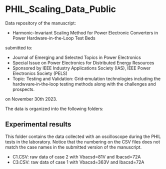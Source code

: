 # PHIL_Scaling_Data_Public
Data repository of the manuscript:

  - Harmonic-Invariant Scaling Method for Power Electronic Converters in Power Hardware-in-the-Loop Test Beds
  
submitted to:

  - Journal of Emerging and Selected Topics in Power Electronics 
  - Special Issue on Power Electronics for Distributed Energy Resources
  - Sponsored by IEEE Industry Applications Society (IAS), IEEE Power Electronics Society (PELS)
  - Topic: Testing and Validation: Grid‐emulation technologies including the hardwvare‐in‐the‐loop testing methods along with the challenges and prospects.

on November 30th 2023.

The data is organized into the following folders:

## Experimental results
This folder contains the data collected with an oscilloscope during the PHIL tests in the laboratory. Notice that the numbering on the CSV files does not match the case names in the submitted version of the manuscript.

  - C1.CSV: raw data of case 2 with Vbacsd=81V and Ibacsd=72A
  - C3.CSV: raw data of case 1 with Vbacsd=363V and Ibacsd=72A
  
 
  

